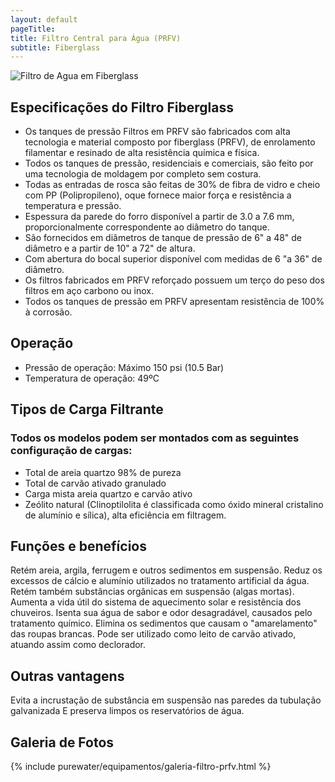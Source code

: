 ```yaml
---
layout: default
pageTitle: 
title: Filtro Central para Água (PRFV)
subtitle: Fiberglass
---
```


<img class="img-responsive pull-right" style="max-width: 50%;" src="../../website/images/cyber_tank.jpg" alt="Filtro de Agua em Fiberglass">

## Especificações do Filtro Fiberglass
      
- Os tanques de pressão Filtros em PRFV são fabricados com alta tecnologia e material composto por fiberglass (PRFV), de enrolamento filamentar e resinado de alta resistência química e física.
- Todos os tanques de pressão, residenciais e comerciais, são feito por uma tecnologia de moldagem por completo sem costura.
- Todas as entradas de rosca são feitas de 30% de fibra de vidro e cheio com PP (Polipropileno), oque fornece maior força e resistência a temperatura e pressão.
- Espessura da parede do forro disponível a partir de 3.0 a 7.6 mm, proporcionalmente correspondente ao diâmetro do tanque.
- São fornecidos em diâmetros de tanque de pressão de 6" a 48" de diâmetro e a partir de 10" a 72" de altura.
- Com abertura do bocal superior disponível com medidas de 6 "a 36" de diâmetro.
- Os filtros fabricados em PRFV reforçado possuem um terço do peso dos filtros em aço carbono ou inox.
- Todos os tanques de pressão em PRFV apresentam resistência de 100% à corrosão.

## Operação
- Pressão de operação: Máximo 150 psi (10.5 Bar)
- Temperatura de operação: 49ºC

## Tipos de Carga Filtrante

### Todos os modelos podem ser montados com as seguintes configuração de cargas:

- Total de areia quartzo 98% de pureza
- Total de carvão ativado granulado
- Carga mista areia quartzo e carvão ativo
- Zeólito natural (Clinoptilolita é classificada como óxido mineral cristalino de alumínio e sílica), alta eficiência em filtragem.

## Funções e benefícios
Retém areia, argila, ferrugem e outros sedimentos em suspensão.
Reduz os excessos de cálcio e alumínio utilizados no tratamento artificial da água.
Retém também substâncias orgânicas em suspensão (algas mortas).
Aumenta a vida útil do sistema de aquecimento solar e resistência dos chuveiros.
Isenta sua água de sabor e odor desagradável, causados pelo tratamento químico.
Elimina os sedimentos que causam o "amarelamento" das roupas brancas.
Pode ser utilizado como leito de carvão ativado, atuando assim como declorador.

## Outras vantagens
Evita a incrustação de substância em suspensão nas paredes da tubulação galvanizada
E preserva limpos os reservatórios de água.

## Galeria de Fotos

{% include purewater/equipamentos/galeria-filtro-prfv.html %}

